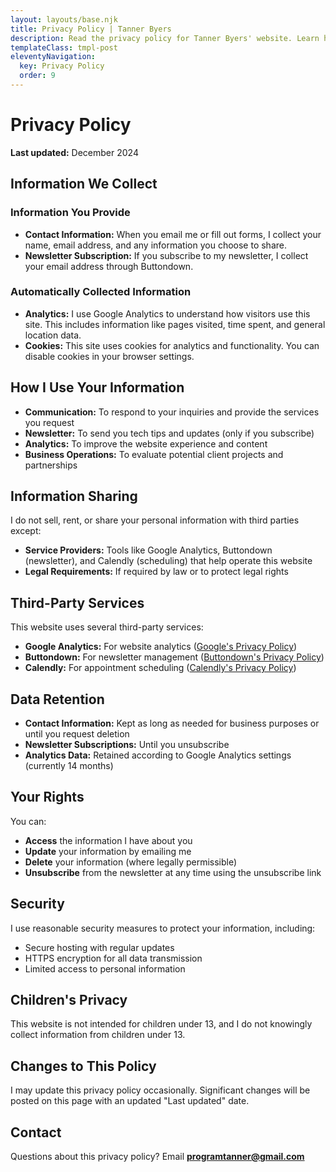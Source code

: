 ```yaml
---
layout: layouts/base.njk
title: Privacy Policy | Tanner Byers
description: Read the privacy policy for Tanner Byers' website. Learn how your data is collected, used, and protected.
templateClass: tmpl-post
eleventyNavigation:
  key: Privacy Policy
  order: 9
---
```


# Privacy Policy

**Last updated:** December 2024

## Information We Collect

### Information You Provide
- **Contact Information:** When you email me or fill out forms, I collect your name, email address, and any information you choose to share.
- **Newsletter Subscription:** If you subscribe to my newsletter, I collect your email address through Buttondown.

### Automatically Collected Information
- **Analytics:** I use Google Analytics to understand how visitors use this site. This includes information like pages visited, time spent, and general location data.
- **Cookies:** This site uses cookies for analytics and functionality. You can disable cookies in your browser settings.

## How I Use Your Information

- **Communication:** To respond to your inquiries and provide the services you request
- **Newsletter:** To send you tech tips and updates (only if you subscribe)
- **Analytics:** To improve the website experience and content
- **Business Operations:** To evaluate potential client projects and partnerships

## Information Sharing

I do not sell, rent, or share your personal information with third parties except:

- **Service Providers:** Tools like Google Analytics, Buttondown (newsletter), and Calendly (scheduling) that help operate this website
- **Legal Requirements:** If required by law or to protect legal rights

## Third-Party Services

This website uses several third-party services:

- **Google Analytics:** For website analytics ([Google's Privacy Policy](https://policies.google.com/privacy))
- **Buttondown:** For newsletter management ([Buttondown's Privacy Policy](https://buttondown.email/privacy))
- **Calendly:** For appointment scheduling ([Calendly's Privacy Policy](https://calendly.com/privacy))

## Data Retention

- **Contact Information:** Kept as long as needed for business purposes or until you request deletion
- **Newsletter Subscriptions:** Until you unsubscribe
- **Analytics Data:** Retained according to Google Analytics settings (currently 14 months)

## Your Rights

You can:
- **Access** the information I have about you
- **Update** your information by emailing me
- **Delete** your information (where legally permissible)
- **Unsubscribe** from the newsletter at any time using the unsubscribe link

## Security

I use reasonable security measures to protect your information, including:
- Secure hosting with regular updates
- HTTPS encryption for all data transmission
- Limited access to personal information

## Children's Privacy

This website is not intended for children under 13, and I do not knowingly collect information from children under 13.

## Changes to This Policy

I may update this privacy policy occasionally. Significant changes will be posted on this page with an updated "Last updated" date.

## Contact

Questions about this privacy policy? Email **programtanner@gmail.com**

